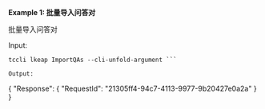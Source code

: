 **Example 1: 批量导入问答对**

批量导入问答对

Input: 

```
tccli lkeap ImportQAs --cli-unfold-argument ```

Output: 
```
{
    "Response": {
        "RequestId": "21305ff4-94c7-4113-9977-9b20427e0a2a"
    }
}
```


